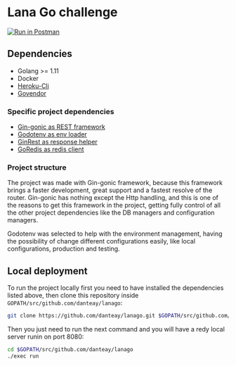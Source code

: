 # Lana Go challenge

[![Run in Postman](https://run.pstmn.io/button.svg)](https://app.getpostman.com/run-collection/aa577ae45ebdeca472a1#?env%5BLanaGo%5D=W3sia2V5IjoiaG9zdCIsInZhbHVlIjoiaHR0cDovL2xvY2FsaG9zdDo4MDgwIiwiZGVzY3JpcHRpb24iOiIiLCJlbmFibGVkIjp0cnVlfSx7ImtleSI6ImJhc2tldElkIiwidmFsdWUiOiJjOWEwZDhmOS1jMmYxLTRlOWUtODZhMy0zZDFkMDBiMDk4MmUiLCJkZXNjcmlwdGlvbiI6IiIsImVuYWJsZWQiOnRydWV9LHsia2V5IjoicHJvZEhvc3QiLCJ2YWx1ZSI6Imh0dHBzOi8vbGFuYWdvLmhlcm9rdWFwcC5jb20iLCJkZXNjcmlwdGlvbiI6IiIsInR5cGUiOiJ0ZXh0IiwiZW5hYmxlZCI6dHJ1ZX1d)

## Dependencies

* Golang >= 1.11
* Docker
* [Heroku-Cli](https://devcenter.heroku.com/articles/heroku-cli)
* [Govendor](https://github.com/kardianos/govendor/)

### Specific project dependencies

* [Gin-gonic as REST framework](https://gin-gonic.com/)
* [Godotenv as env loader](https://github.com/joho/godotenv)
* [GinRest as response helper](https://github.com/danteay/ginrest)
* [GoRedis as redis client](https://github.com/go-redis/redis)

### Project structure

The project was made with Gin-gonic framework, because this framework brings a faster development, great
support and a fastest resolve of the router. Gin-gonic has nothing except the Http handling, and this is
one of the reasons to get this framework in the project, getting fully control of all the other project
dependencies like the DB managers and configuration managers.

Godotenv was selected to help with the environment management, having the possibility of change different configurations easily, like local configurations, production and testing.



## Local deployment

To run the project locally first you need to have installed the dependencies listed above, then clone this repository inside `GOPATH/src/github.com/danteay/lanago`:

``` bash
git clone https://github.com/danteay/lanago.git $GOPATH/src/github.com/danteay/lanago
```

Then you just need to run the next command and you will have a redy local server runin on port 8080:

```bash
cd $GOPATH/src/github.com/danteay/lanago
./exec run
```
